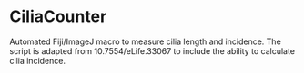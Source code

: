 # CiliaCounter

Automated Fiji/ImageJ macro to measure cilia length and incidence. The script is adapted from 10.7554/eLife.33067 to include the ability to calculate cilia incidence. 
